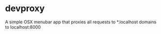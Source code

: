 # devproxy
A simple OSX menubar app that proxies all requests to *.localhost domains to localhost:8000
